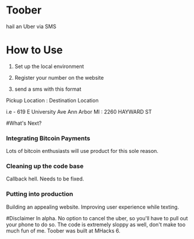 # Toober
hail an Uber via SMS

# How to Use
1) Set up the local environment

2) Register your number on the website

3) send a sms with this format 

Pickup Location : Destination Location

i.e - 619 E University Ave Ann Arbor MI : 2260 HAYWARD ST

#What's Next?
### Integrating Bitcoin Payments 
Lots of bitcoin enthusiasts will use product for this sole reason. 

### Cleaning up the code base 
Callback hell. Needs to be fixed. 

### Putting into production 
Building an appealing website. Improving user experience while texting.

#Disclaimer
In alpha. No option to cancel the uber, so you'll have to pull out your phone to do so.
The code is extremely sloppy as well, don't make too much fun of me. Toober was built at MHacks 6. 


